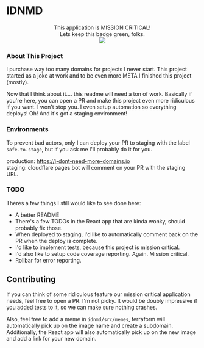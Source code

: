 # IDNMD

<p align="center">This application is MISSION CRITICAL!<br>Lets keep this badge green, folks.<br><img src="https://github.com/Apollorion/i-dont-need-more-domains/workflows/main/badge.svg"/></p>

### About This Project

I purchase way too many domains for projects I never start. This project started as a joke at work and to be even more META I finished this project (mostly).

Now that I think about it.... this readme will need a ton of work. Basically if you're here, you can open a PR and make this project even more ridiculous if you want. I won't stop you. I even setup automation so everything deploys! Oh! And it's got a staging environment!

### Environments
To prevent bad actors, only I can deploy your PR to staging with the label `safe-to-stage`, but if you ask me I'll probably do it for you.

production: https://i-dont-need-more-domains.io  
staging: cloudflare pages bot will comment on your PR with the staging URL.

### TODO
Theres a few things I still would like to see done here:
 - A better README
 - There's a few TODOs in the React app that are kinda wonky, should probably fix those.
 - When deployed to staging, I'd like to automatically comment back on the PR when the deploy is complete.
 - I'd like to implement tests, because this project is mission critical.
 - I'd also like to setup code coverage reporting. Again. Mission critical.
 - Rollbar for error reporting.
 
 
## Contributing

If you can think of some ridiculous feature our mission critical application needs, feel free to open a PR. I'm not picky. It would be doubly impressive if you added tests to it, so we can make sure nothing crashes.  

Also, feel free to add a meme in `idnmd/src/memes`, terraform will automatically pick up on the image name and create a subdomain. Additionally, the React app will also automatically pick up on the new image and add a link for your new domain.


